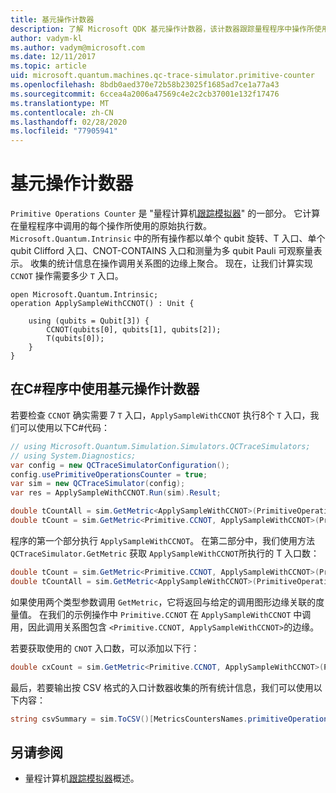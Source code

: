 ```yaml
---
title: 基元操作计数器
description: 了解 Microsoft QDK 基元操作计数器，该计数器跟踪量程程序中操作所使用的原始执行数。
author: vadym-kl
ms.author: vadym@microsoft.com
ms.date: 12/11/2017
ms.topic: article
uid: microsoft.quantum.machines.qc-trace-simulator.primitive-counter
ms.openlocfilehash: 8bdb0aed370e72b58b23025f1685ad7ce1a77a43
ms.sourcegitcommit: 6ccea4a2006a47569c4e2c2cb37001e132f17476
ms.translationtype: MT
ms.contentlocale: zh-CN
ms.lasthandoff: 02/28/2020
ms.locfileid: "77905941"
---
```

# <a name="primitive-operations-counter"></a>基元操作计数器  

`Primitive Operations Counter` 是 "量程计算机[跟踪模拟器](xref:microsoft.quantum.machines.qc-trace-simulator.intro)" 的一部分。 它计算在量程程序中调用的每个操作所使用的原始执行数。 `Microsoft.Quantum.Intrinsic` 中的所有操作都以单个 qubit 旋转、T 入口、单个 qubit Clifford 入口、CNOT-CONTAINS 入口和测量为多 qubit Pauli 可观察量表示。 收集的统计信息在操作调用关系图的边缘上聚合。 现在，让我们计算实现 `CCNOT` 操作需要多少 `T` 入口。 

```qsharp
open Microsoft.Quantum.Intrinsic;
operation ApplySampleWithCCNOT() : Unit {

    using (qubits = Qubit[3]) {
        CCNOT(qubits[0], qubits[1], qubits[2]);
        T(qubits[0]);
    } 
}
```

## <a name="using-the-primitive-operations-counter-within-a-c-program"></a>在C#程序中使用基元操作计数器

若要检查 `CCNOT` 确实需要 7 `T` 入口，`ApplySampleWithCCNOT` 执行8个 `T` 入口，我们可以使用以下C#代码：

```csharp 
// using Microsoft.Quantum.Simulation.Simulators.QCTraceSimulators;
// using System.Diagnostics;
var config = new QCTraceSimulatorConfiguration();
config.usePrimitiveOperationsCounter = true;
var sim = new QCTraceSimulator(config);
var res = ApplySampleWithCCNOT.Run(sim).Result;

double tCountAll = sim.GetMetric<ApplySampleWithCCNOT>(PrimitiveOperationsGroupsNames.T);
double tCount = sim.GetMetric<Primitive.CCNOT, ApplySampleWithCCNOT>(PrimitiveOperationsGroupsNames.T);
```

程序的第一个部分执行 `ApplySampleWithCCNOT`。 在第二部分中，我们使用方法 `QCTraceSimulator.GetMetric` 获取 `ApplySampleWithCCNOT`所执行的 T 入口数： 

```csharp
double tCount = sim.GetMetric<Primitive.CCNOT, ApplySampleWithCCNOT>(PrimitiveOperationsGroupsNames.T);
double tCountAll = sim.GetMetric<ApplySampleWithCCNOT>(PrimitiveOperationsGroupsNames.T);
```

如果使用两个类型参数调用 `GetMetric`，它将返回与给定的调用图形边缘关联的度量值。 在我们的示例操作中 `Primitive.CCNOT` 在 `ApplySampleWithCCNOT` 中调用，因此调用关系图包含 `<Primitive.CCNOT, ApplySampleWithCCNOT>`的边缘。 

若要获取使用的 `CNOT` 入口数，可以添加以下行：
```csharp
double cxCount = sim.GetMetric<Primitive.CCNOT, ApplySampleWithCCNOT>(PrimitiveOperationsGroupsNames.CX);
```

最后，若要输出按 CSV 格式的入口计数器收集的所有统计信息，我们可以使用以下内容：
```csharp
string csvSummary = sim.ToCSV()[MetricsCountersNames.primitiveOperationsCounter];
```

## <a name="see-also"></a>另请参阅 ##

- 量程计算机[跟踪模拟器](xref:microsoft.quantum.machines.qc-trace-simulator.intro)概述。
